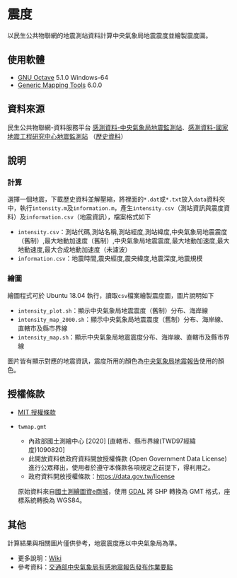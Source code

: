 # 震度
以民生公共物聯網的地震測站資料計算中央氣象局地震震度並繪製震度圖。

## 使用軟體
* [GNU Octave](https://www.gnu.org/software/octave/) 5.1.0 Windows-64
* [Generic Mapping Tools](https://www.generic-mapping-tools.org/) 6.0.0

## 資料來源
民生公共物聯網-資料服務平台 [感測資料-中央氣象局地震監測站](https://ci.taiwan.gov.tw/dsp/dataset_eq_cwb.aspx)、[感測資料-國家地震工程研究中心地震監測站](https://ci.taiwan.gov.tw/dsp/dataset_eq_ncree.aspx) （[歷史資料](https://history.colife.org.tw/#/)）

## 說明
### 計算
選擇一個地震，下載歷史資料並解壓縮，將裡面的`*.dat`或`*.txt`放入`data`資料夾中，執行`intensity.m`及`information.m`，產生`intensity.csv`（測站資訊與震度資料）及`information.csv`（地震資訊），檔案格式如下
* `intensity.csv`：測站代碼,測站名稱,測站經度,測站緯度,中央氣象局地震震度（舊制）,最大地動加速度（舊制）,中央氣象局地震震度,最大地動加速度,最大地動速度,最大合成地動加速度（未濾波）
* `information.csv`：地震時間,震央經度,震央緯度,地震深度,地震規模

### 繪圖
繪圖程式可於 Ubuntu 18.04 執行，讀取`csv`檔案繪製震度圖，圖片說明如下
* `intensity_plot.sh`：顯示中央氣象局地震震度（舊制）分布、海岸線
* `intensity_map_2000.sh`：顯示中央氣象局地震震度（舊制）分布、海岸線、直轄市及縣市界線
* `intensity_map.sh`：顯示中央氣象局地震震度分布、海岸線、直轄市及縣市界線

圖片皆有顯示對應的地震資訊，震度所用的顏色為[中央氣象局地震報告](https://scweb.cwb.gov.tw/zh-tw/earthquake/data)使用的顏色。

## 授權條款
* [MIT 授權條款](https://github.com/chemars/Seismic-Intensity/blob/master/LICENSE)
* `twmap.gmt`
  * 內政部國土測繪中心 [2020] [直轄市、縣市界線(TWD97經緯度)1090820]
  * 此開放資料依政府資料開放授權條款 (Open Government Data License) 進行公眾釋出，使用者於遵守本條款各項規定之前提下，得利用之。
  * 政府資料開放授權條款：https://data.gov.tw/license

  原始資料來自[國土測繪圖資e商城](https://whgis.nlsc.gov.tw/Opendata/Files.aspx)，使用 [GDAL](https://gdal.org/) 將 SHP 轉換為 GMT 格式，座標系統轉換為 WGS84。

## 其他
計算結果與相關圖片僅供參考，地震震度應以中央氣象局為準。
* 更多說明：[Wiki](https://github.com/chemars/Seismic-Intensity/wiki)
* 參考資料：[交通部中央氣象局有感地震報告發布作業要點](https://www.cwb.gov.tw/Data/service/notice/download/notice_20191210113759.pdf)
